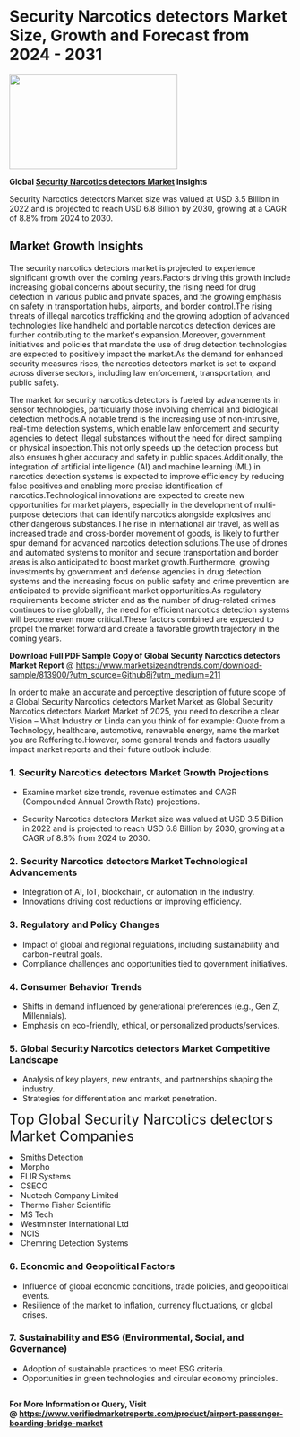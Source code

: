 <H1>Security Narcotics detectors Market Size, Growth and Forecast from 2024 - 2031</H1><img class="aligncenter size-medium wp-image-584254" src="https://thirdeyenews.in/wp-content/uploads/2024/09/Global-Market-Research-300x168.jpeg" alt="" width="300" height="168" /><p><strong>Global&nbsp;<a href="https://www.marketsizeandtrends.com/download-sample/813900/?utm_source=Github8j?utm_medium=211">Security Narcotics detectors Market</a> Insights</strong></p><p>Security Narcotics detectors Market size was valued at USD 3.5 Billion in 2022 and is projected to reach USD 6.8 Billion by 2030, growing at a CAGR of 8.8% from 2024 to 2030.</p><p><h2>Market Growth Insights</h2> <p>The security narcotics detectors market is projected to experience significant growth over the coming years.Factors driving this growth include increasing global concerns about security, the rising need for drug detection in various public and private spaces, and the growing emphasis on safety in transportation hubs, airports, and border control.The rising threats of illegal narcotics trafficking and the growing adoption of advanced technologies like handheld and portable narcotics detection devices are further contributing to the market's expansion.Moreover, government initiatives and policies that mandate the use of drug detection technologies are expected to positively impact the market.As the demand for enhanced security measures rises, the narcotics detectors market is set to expand across diverse sectors, including law enforcement, transportation, and public safety.</p> <p>The market for security narcotics detectors is fueled by advancements in sensor technologies, particularly those involving chemical and biological detection methods.A notable trend is the increasing use of non-intrusive, real-time detection systems, which enable law enforcement and security agencies to detect illegal substances without the need for direct sampling or physical inspection.This not only speeds up the detection process but also ensures higher accuracy and safety in public spaces.Additionally, the integration of artificial intelligence (AI) and machine learning (ML) in narcotics detection systems is expected to improve efficiency by reducing false positives and enabling more precise identification of narcotics.Technological innovations are expected to create new opportunities for market players, especially in the development of multi-purpose detectors that can identify narcotics alongside explosives and other dangerous substances.The rise in international air travel, as well as increased trade and cross-border movement of goods, is likely to further spur demand for advanced narcotics detection solutions.The use of drones and automated systems to monitor and secure transportation and border areas is also anticipated to boost market growth.Furthermore, growing investments by government and defense agencies in drug detection systems and the increasing focus on public safety and crime prevention are anticipated to provide significant market opportunities.As regulatory requirements become stricter and as the number of drug-related crimes continues to rise globally, the need for efficient narcotics detection systems will become even more critical.These factors combined are expected to propel the market forward and create a favorable growth trajectory in the coming years.</p> <p><span class=""><strong>Download Full PDF Sample Copy of Global Security Narcotics detectors Market Report</strong> @ <a href="https://www.marketsizeandtrends.com/download-sample/813900/?utm_source=Github8j?utm_medium=211" target="_blank">https://www.marketsizeandtrends.com/download-sample/813900/?utm_source=Github8j?utm_medium=211</a></span></p><p>In order to make an accurate and perceptive description of future scope of a Global&nbsp;Security Narcotics detectors Market Market as Global&nbsp;Security Narcotics detectors Market Market of 2025, you need to describe a clear Vision &ndash; What Industry or Linda can you think of for example: Quote from a Technology, healthcare, automotive, renewable energy, name the market you are Reffering to.However, some general trends and factors usually impact market reports and their future outlook include:</p><h3>1.&nbsp;<strong>Security Narcotics detectors Market Growth Projections</strong></h3><ul><li>Examine market size trends, revenue estimates and CAGR (Compounded Annual Growth Rate) projections.</li><li><p>Security Narcotics detectors Market size was valued at USD 3.5 Billion in 2022 and is projected to reach USD 6.8 Billion by 2030, growing at a CAGR of 8.8% from 2024 to 2030.</p></li></ul><h3>2.&nbsp;<strong>Security Narcotics detectors Market Technological Advancements</strong></h3><ul><li>Integration of AI, IoT, blockchain, or automation in the industry.</li><li>Innovations driving cost reductions or improving efficiency.</li></ul><h3>3.&nbsp;<strong>Regulatory and Policy Changes</strong></h3><ul><li>Impact of global and regional regulations, including sustainability and carbon-neutral goals.</li><li>Compliance challenges and opportunities tied to government initiatives.</li></ul><h3>4.&nbsp;<strong>Consumer Behavior Trends</strong></h3><ul><li>Shifts in demand influenced by generational preferences (e.g., Gen Z, Millennials).</li><li>Emphasis on eco-friendly, ethical, or personalized products/services.</li></ul><h3>5.&nbsp;<strong>Global Security Narcotics detectors Market Competitive Landscape</strong></h3><ul><li>Analysis of key players, new entrants, and partnerships shaping the industry.</li><li>Strategies for differentiation and market penetration.</li></ul><p data-pm-slice="1 1 []"><span style="color: inherit; font-family: inherit; font-size: 25px;">Top Global Security Narcotics detectors Market Companies</span></p><div class="" data-test-id=""><p><li>Smiths Detection</li><li> Morpho</li><li> FLIR Systems</li><li> CSECO</li><li> Nuctech Company Limited</li><li> Thermo Fisher Scientific</li><li> MS Tech</li><li> Westminster International Ltd</li><li> NCIS</li><li> Chemring Detection Systems</li></p></div><h3>6.&nbsp;<strong>Economic and Geopolitical Factors</strong></h3><ul><li>Influence of global economic conditions, trade policies, and geopolitical events.</li><li>Resilience of the market to inflation, currency fluctuations, or global crises.</li></ul><h3>7.&nbsp;<strong>Sustainability and ESG (Environmental, Social, and Governance)</strong></h3><ul><li>Adoption of sustainable practices to meet ESG criteria.</li><li>Opportunities in green technologies and circular economy principles.</li></ul><h2><strong style="font-size: 14px;">For More Information or Query, Visit @&nbsp;</strong><a style="background-color: #ffffff; font-size: 14px;" href="https://www.marketsizeandtrends.com/report/security-narcotics-detectors-market/" target="_blank">https://www.verifiedmarketreports.com/product/airport-passenger-boarding-bridge-market</a></h2>